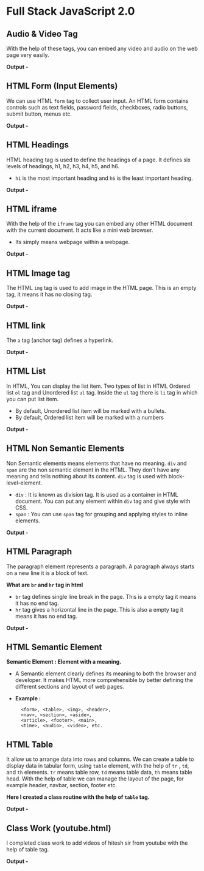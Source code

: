 # Full Stack JavaScript 2.0

## Audio & Video Tag
 With the help of these tags, you can embed any video and audio on the web page very easily.

**Output -**


## HTML Form (Input Elements)
 We can use HTML `form` tag to collect user input. An HTML form contains controls such as text fields, password fields, checkboxes, radio buttons, submit button, menus etc.

**Output -**


## HTML Headings
 HTML heading tag is used to define the headings of a page. It defines six levels of headings, h1, h2, h3, h4, h5, and h6.
  - `h1` is the most important heading and `h6` is the least important heading.

**Output -**


## HTML iframe
  With the help of the `iframe` tag you can embed any other HTML document with the current document. It acts like a mini web browser.
  - Its simply means webpage within a webpage.
 
**Output -**


## HTML Image tag
  The HTML `img` tag is used to add image in the HTML page. This is an empty tag, it means it has no closing tag.
 
**Output -**


## HTML link
 The `a` tag (anchor tag) defines a hyperlink.
 
**Output -**


## HTML List
 In HTML, You can display the list item. Two types of list in HTML
 Ordered list `ol` tag and Unordered list `ul` tag. Inside the `ul` tag there is `li` tag in which you can put list item.

 - By default, Unordered list item will be marked with a bullets.
 - By default, Ordered list item will be marked with a numbers

**Output -**


## HTML Non Semantic Elements
  Non Semantic elements means elements that have no meaning. `div` and `span` are the non semantic element in the HTML. They don't have any meaning and tells nothing about its content. `div` tag is used with block-level-element.

  - `div` : It is known as division tag. It is used as a container in HTML document. You can put any element within `div` tag and give style with CSS.
  - `span` : You can use `span` tag for grouping and applying styles to inline elements.
 
**Output -**


## HTML Paragraph
 The paragraph element represents a paragraph. A paragraph always starts on a new line it is a block of text.

  **What are `br` and `hr` tag in html**
  - `br` tag defines single line break in the page. This is a empty tag it means it has no end tag.
  - `hr` tag gives a horizontal line in the page. This is also a empty tag it means it has no end tag.
 
**Output -**


## HTML Semantic Element
 **Semantic Element : Element with a meaning.**
  - A Semantic element clearly defines its meaning to both the browser and developer. It makes HTML more comprehensible by better defining the different sections and layout of web pages.

  - **Example :**
      ```
        <form>, <table>, <img>, <header>,
        <nav>, <section>, <aside>, 
        <article>, <footer>, <main>,
        <time>, <audio>, <video>, etc.

      ```


## HTML Table 
 It allow us to arrange data into rows and columns. We can create a table to display data in tabular form, using `table` element, with the help of `tr` , `td`, and `th` elements. `tr` means table row, `td` means table data, `th` means table head. With the help of table we can manage the layout of the page, for example header, navbar, section, footer etc.

 **Here I created a class routine with the help of `table` tag.**
 
**Output -**


## Class Work (youtube.html)

I completed class work to add videos of hitesh sir from youtube with the help of table tag.

**Output -**








